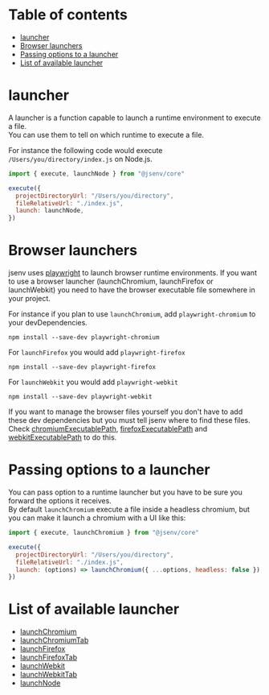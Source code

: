 # Table of contents

- [launcher](#launcher)
- [Browser launchers](#browser-launchers)
- [Passing options to a launcher](#passing-options-to-a-launcher)
- [List of available launcher](#List-of-available-launcher)

# launcher

A launcher is a function capable to launch a runtime environment to execute a file.<br />
You can use them to tell on which runtime to execute a file.<br />

For instance the following code would execute `/Users/you/directory/index.js` on Node.js.

```js
import { execute, launchNode } from "@jsenv/core"

execute({
  projectDirectoryUrl: "/Users/you/directory",
  fileRelativeUrl: "./index.js",
  launch: launchNode,
})
```

# Browser launchers

jsenv uses [playwright](https://github.com/microsoft/playwright) to launch browser runtime environments. If you want to use a browser launcher (launchChromium, launchFirefox or launchWebkit) you need to have the browser executable file somewhere in your project.

For instance if you plan to use `launchChromium`, add `playwright-chromium` to your devDependencies.

```console
npm install --save-dev playwright-chromium
```

For `launchFirefox` you would add `playwright-firefox`

```console
npm install --save-dev playwright-firefox
```

For `launchWebkit` you would add `playwright-webkit`

```console
npm install --save-dev playwright-webkit
```

If you want to manage the browser files yourself you don't have to add these dev dependencies but you must tell jsenv where to find these files. Check [chromiumExecutablePath](./shared-parameters.md#chromiumExecutablePath), [firefoxExecutablePath](./shared-parameters.md#firefoxExecutablePath) and [webkitExecutablePath](./shared-parameters.md#webkitExecutablePath) to do this.

# Passing options to a launcher

You can pass option to a runtime launcher but you have to be sure you forward the options it receives.<br />
By default `launchChromium` execute a file inside a headless chromium, but you can make it launch a chromium with a UI like this:

```js
import { execute, launchChromium } from "@jsenv/core"

execute({
  projectDirectoryUrl: "/Users/you/directory",
  fileRelativeUrl: "./index.js",
  launch: (options) => launchChromium({ ...options, headless: false }),
})
```

# List of available launcher

- [launchChromium](../src/launchBrowser.js)
- [launchChromiumTab](../src/launchBrowser.js)
- [launchFirefox](../src/launchBrowser.js)
- [launchFirefoxTab](../src/launchBrowser.js)
- [launchWebkit](../src/launchBrowser.js)
- [launchWebkitTab](../src/launchBrowser.js)
- [launchNode](../src/launchNode.js)
